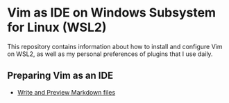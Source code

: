 # Vim as IDE on Windows Subsystem for Linux (WSL2)

This repository contains information about how to install and configure Vim on WSL2, as well as my personal preferences of plugins that I use daily.

## Preparing Vim as an IDE

* [Write and Preview Markdown files](./docs/markdown.md)
